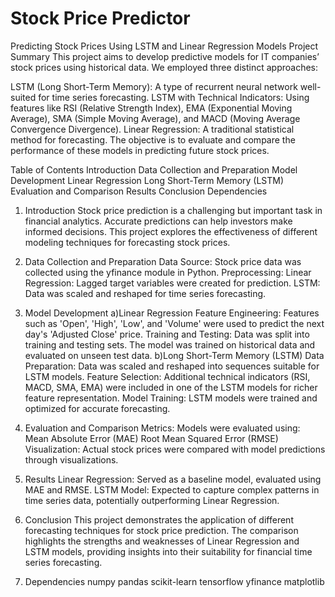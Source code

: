 # Stock Price Predictor

Predicting Stock Prices Using LSTM and Linear Regression Models
Project Summary
This project aims to develop predictive models for IT companies’ stock prices using historical data. We employed three distinct approaches:

LSTM (Long Short-Term Memory): A type of recurrent neural network well-suited for time series forecasting.
LSTM with Technical Indicators: Using features like RSI (Relative Strength Index), EMA (Exponential Moving Average), SMA (Simple Moving Average), and MACD (Moving Average Convergence Divergence).
Linear Regression: A traditional statistical method for forecasting.
The objective is to evaluate and compare the performance of these models in predicting future stock prices.

Table of Contents
Introduction
Data Collection and Preparation
Model Development
Linear Regression
Long Short-Term Memory (LSTM)
Evaluation and Comparison
Results
Conclusion
Dependencies


1. Introduction
Stock price prediction is a challenging but important task in financial analytics. Accurate predictions can help investors make informed decisions. This project explores the effectiveness of different modeling techniques for forecasting stock prices.

2. Data Collection and Preparation
Data Source: Stock price data was collected using the yfinance module in Python.
Preprocessing:
Linear Regression: Lagged target variables were created for prediction.
LSTM: Data was scaled and reshaped for time series forecasting.

3. Model Development
a)Linear Regression
Feature Engineering: Features such as 'Open', 'High', 'Low', and 'Volume' were used to predict the next day's 'Adjusted Close' price.
Training and Testing: Data was split into training and testing sets. The model was trained on historical data and evaluated on unseen test data.
b)Long Short-Term Memory (LSTM)
Data Preparation: Data was scaled and reshaped into sequences suitable for LSTM models.
Feature Selection: Additional technical indicators (RSI, MACD, SMA, EMA) were included in one of the LSTM models for richer feature representation.
Model Training: LSTM models were trained and optimized for accurate forecasting.

4. Evaluation and Comparison
Metrics: Models were evaluated using:
Mean Absolute Error (MAE)
Root Mean Squared Error (RMSE)
Visualization: Actual stock prices were compared with model predictions through visualizations.

5. Results
Linear Regression: Served as a baseline model, evaluated using MAE and RMSE.
LSTM Model: Expected to capture complex patterns in time series data, potentially outperforming Linear Regression.

6. Conclusion
This project demonstrates the application of different forecasting techniques for stock price prediction. The comparison highlights the strengths and weaknesses of Linear Regression and LSTM models, providing insights into their suitability for financial time series forecasting.

7. Dependencies
numpy
pandas
scikit-learn
tensorflow
yfinance
matplotlib
